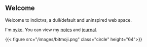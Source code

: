 
## Welcome



Welcome to indictvs, a dull/default and uninspired web space.

I'm [nyko](about). You can view my [notes](/notes) and [journal](/blog).

{{< figure src="/images/bitmoji.png" class="circle"  height="64">}}

